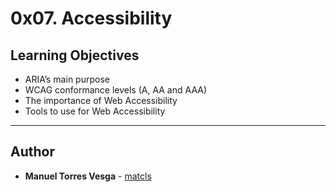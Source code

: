 # 0x07. Accessibility

## Learning Objectives

* ARIA’s main purpose
* WCAG conformance levels (A, AA and AAA)
* The importance of Web Accessibility
* Tools to use for Web Accessibility

---

## Author
* **Manuel Torres Vesga** - [matcls](https://github.com/matcls)